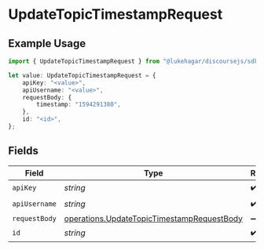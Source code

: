 # UpdateTopicTimestampRequest

## Example Usage

```typescript
import { UpdateTopicTimestampRequest } from "@lukehagar/discoursejs/sdk/models/operations";

let value: UpdateTopicTimestampRequest = {
    apiKey: "<value>",
    apiUsername: "<value>",
    requestBody: {
        timestamp: "1594291380",
    },
    id: "<id>",
};
```

## Fields

| Field                                                                                                           | Type                                                                                                            | Required                                                                                                        | Description                                                                                                     |
| --------------------------------------------------------------------------------------------------------------- | --------------------------------------------------------------------------------------------------------------- | --------------------------------------------------------------------------------------------------------------- | --------------------------------------------------------------------------------------------------------------- |
| `apiKey`                                                                                                        | *string*                                                                                                        | :heavy_check_mark:                                                                                              | N/A                                                                                                             |
| `apiUsername`                                                                                                   | *string*                                                                                                        | :heavy_check_mark:                                                                                              | N/A                                                                                                             |
| `requestBody`                                                                                                   | [operations.UpdateTopicTimestampRequestBody](../../../sdk/models/operations/updatetopictimestamprequestbody.md) | :heavy_minus_sign:                                                                                              | N/A                                                                                                             |
| `id`                                                                                                            | *string*                                                                                                        | :heavy_check_mark:                                                                                              | N/A                                                                                                             |